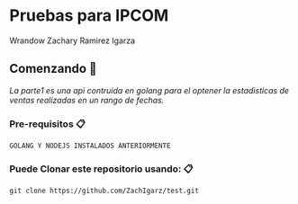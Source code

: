 # Pruebas para IPCOM

Wrandow Zachary Ramirez Igarza 


## Comenzando 🚀

_La parte1 es una api contruida en golang para el optener la estadisticas de ventas realizadas en un rango de fechas._



### Pre-requisitos 📋

```
GOLANG Y NODEJS INSTALADOS ANTERIORMENTE
```


### Puede Clonar este repositorio usando: 📋

```
git clone https://github.com/ZachIgarz/test.git
```